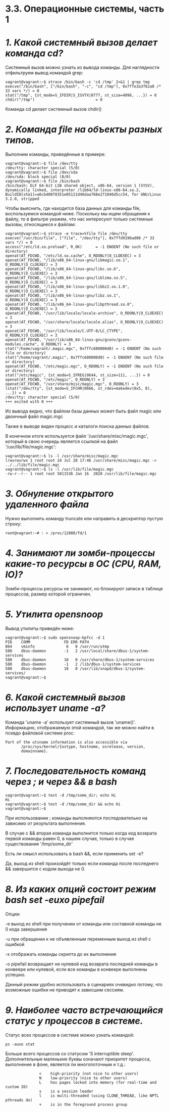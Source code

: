 # **3.3. Операционные системы, часть 1**

# *1. Какой системный вызов делает команда cd?*
Системный вызов можно узнать из вывода команды. Для наглядности отфильтруем вывод командой grep:
 
```
vagrant@vagrant:~$ strace /bin/bash -c 'cd /tmp' 2>&1 | grep tmp
execve("/bin/bash", ["/bin/bash", "-c", "cd /tmp"], 0x7ffe3a3f62a0 /* 33 vars */) = 0
stat("/tmp", {st_mode=S_IFDIR|S_ISVTX|0777, st_size=4096, ...}) = 0
chdir("/tmp")                           = 0
```
Команда cd делает системный вызов chdir()

# *2. Команда file на объекты разных типов.*
Выполним команды, приведённые в примере:

```
vagrant@vagrant:~$ file /dev/tty
/dev/tty: character special (5/0)
vagrant@vagrant:~$ file /dev/sda
/dev/sda: block special (8/0)
vagrant@vagrant:~$ file /bin/bash
/bin/bash: ELF 64-bit LSB shared object, x86-64, version 1 (SYSV), dynamically linked, interpreter /lib64/ld-linux-x86-64.so.2, BuildID[sha1]=a6cb40078351e05121d46daa768e271846d5cc54, for GNU/Linux 3.2.0, stripped
```
Чтобы выяснить, где находится база данных для команды file, воспользуемся командой ниже. Поскольку мы ищем обращения к файлу, то в фильтре укажем, что нас интересуют только системные вызовы, относящиеся к файлам:

```
vagrant@vagrant:~$ strace -e trace=%file file /dev/tty
execve("/usr/bin/file", ["file", "/dev/tty"], 0x7ffd9196ad08 /* 33 vars */) = 0
access("/etc/ld.so.preload", R_OK)      = -1 ENOENT (No such file or directory)
openat(AT_FDCWD, "/etc/ld.so.cache", O_RDONLY|O_CLOEXEC) = 3
openat(AT_FDCWD, "/lib/x86_64-linux-gnu/libmagic.so.1", O_RDONLY|O_CLOEXEC) = 3
openat(AT_FDCWD, "/lib/x86_64-linux-gnu/libc.so.6", O_RDONLY|O_CLOEXEC) = 3
openat(AT_FDCWD, "/lib/x86_64-linux-gnu/liblzma.so.5", O_RDONLY|O_CLOEXEC) = 3
openat(AT_FDCWD, "/lib/x86_64-linux-gnu/libbz2.so.1.0", O_RDONLY|O_CLOEXEC) = 3
openat(AT_FDCWD, "/lib/x86_64-linux-gnu/libz.so.1", O_RDONLY|O_CLOEXEC) = 3
openat(AT_FDCWD, "/lib/x86_64-linux-gnu/libpthread.so.0", O_RDONLY|O_CLOEXEC) = 3
openat(AT_FDCWD, "/usr/lib/locale/locale-archive", O_RDONLY|O_CLOEXEC) = 3
openat(AT_FDCWD, "/usr/share/locale/locale.alias", O_RDONLY|O_CLOEXEC) = 3
openat(AT_FDCWD, "/usr/lib/locale/C.UTF-8/LC_CTYPE", O_RDONLY|O_CLOEXEC) = 3
openat(AT_FDCWD, "/usr/lib/x86_64-linux-gnu/gconv/gconv-modules.cache", O_RDONLY) = 3
stat("/home/vagrant/.magic.mgc", 0x7ffc680000d0) = -1 ENOENT (No such file or directory)
stat("/home/vagrant/.magic", 0x7ffc680000d0) = -1 ENOENT (No such file or directory)
openat(AT_FDCWD, "/etc/magic.mgc", O_RDONLY) = -1 ENOENT (No such file or directory)
stat("/etc/magic", {st_mode=S_IFREG|0644, st_size=111, ...}) = 0
openat(AT_FDCWD, "/etc/magic", O_RDONLY) = 3
openat(AT_FDCWD, "/usr/share/misc/magic.mgc", O_RDONLY) = 3
lstat("/dev/tty", {st_mode=S_IFCHR|0666, st_rdev=makedev(0x5, 0), ...}) = 0
/dev/tty: character special (5/0)
+++ exited with 0 +++
```

Из вывода видно, что файлом базы данных может быть файл magic или двоичный файл magic.mgc

Также в выводе виден процесс и каталоги поиска данных файлов.

В конечном итоге используется файл '/usr/share/misc/magic.mgc', который в свою очередь является ссылкой на файл '/usr/lib/file/magic.mgc':

```
vagrant@vagrant:~$ ls -l /usr/share/misc/magic.mgc
lrwxrwxrwx 1 root root 24 Jul 28 17:46 /usr/share/misc/magic.mgc -> ../../lib/file/magic.mgc
vagrant@vagrant:~$ ls -l /usr/lib/file/magic.mgc 
-rw-r--r-- 1 root root 5811536 Jan 16  2020 /usr/lib/file/magic.mgc
```

# *3. Обнуление открытого удаленного файла*
Нужно выполнить команду truncate или направить в дескриптор пустую строку:

```
root@vagrant:~# : > /proc/12808/fd/1
``` 

# *4. Занимают ли зомби-процессы какие-то ресурсы в ОС (CPU, RAM, IO)?*
Зомби-процессы ресурсы не занимают, но блокируют записи в таблице процессов, размер которой ограничен.

# *5. Утилита opensnoop*
Вывод утилиты приведён ниже:

```
vagrant@vagrant:~$ sudo opensnoop-bpfcc -d 1
PID    COMM               FD ERR PATH
864    vminfo              6   0 /var/run/utmp
580    dbus-daemon        -1   2 /usr/local/share/dbus-1/system-services
580    dbus-daemon        18   0 /usr/share/dbus-1/system-services
580    dbus-daemon        -1   2 /lib/dbus-1/system-services
580    dbus-daemon        18   0 /var/lib/snapd/dbus-1/system-services/
vagrant@vagrant:~$ 
```

# *6. Какой системный вызов использует uname -a?*
Команда 'uname -a' использует системный вызов 'uname()'. Информацию, отображаемую этой командой, так же можно найти в псевдо файловой системе proc:

```
Part of the utsname information is also accessible via
       /proc/sys/kernel/{ostype, hostname, osrelease, version,
       domainname}.
```

# *7. Последовательность команд через ; и через && в bash*

```
vagrant@vagrant:~$ test -d /tmp/some_dir; echo Hi
Hi
vagrant@vagrant:~$ test -d /tmp/some_dir && echo Hi
vagrant@vagrant:~$ 
```

При использовании ; команды выполняются последовательно на зависимо от результата выполнения.

В случае с && вторая команда выполнится только когда код возврата первой команды равен 0, в нашем случае, только в случае существования '/tmp/some_dir'

Есть ли смысл использовать в bash &&, если применить set -e?

Да, выход из shell произойдёт только если команда после последнего && завершится с кодом выхода не 0.

# *8. Из каких опций состоит режим bash set -euxo pipefail*
Опции:

-e  выход из shell при получении от команды или составной команды не 0 кода завершения

-u  при обращении к не объявленным переменным выход из shell с ошибкой

-x отображать команды скрипта до их выполнения

-o pipefail возвращает не нулевой код возврата последней команды в конвеере или нулевой, если все команды в конвеере выполнены успешно.

Данный режим удобно использовать в сценариях очевидно потому, что возможные ошибки не приводят к зависшим сессиям.

# *9. Наиболее часто встречающийся статус у процессов в системе.*
Статус всех процессов в системе можно узнать командой:

```
ps -auxo stat
```

Больше всего процессов со статусом 'S interruptible sleep'. Дополнительные маленькие буквы означают приоритет процесса, выполнение в фоне, является ли многопоточным и т.д.:

```
               <    high-priority (not nice to other users)
               N    low-priority (nice to other users)
               L    has pages locked into memory (for real-time and custom IO)
               s    is a session leader
               l    is multi-threaded (using CLONE_THREAD, like NPTL pthreads do)
               +    is in the foreground process group

```